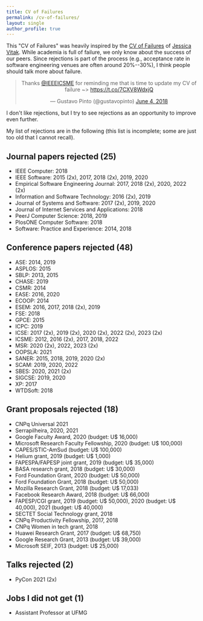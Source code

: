 ```yaml
---
title: CV of Failures
permalink: /cv-of-failures/
layout: single
author_profile: true
---
```


This "CV of Failures" was heavily inspired by the [CV of Failures](https://vitak.files.wordpress.com/2019/06/vitak-cv-of-failures-june19-1.pdf) of [Jessica Vitak](https://jessicavitak.com/). While academia is full of failure, we only know about the success of our peers. Since rejections is part of the process (e.g., acceptance rate in software engineering venues are often around 20%--30%), I think people should talk more about failure.

<center><blockquote class="twitter-tweet" data-partner="tweetdeck"><p lang="en" dir="ltr">Thanks <a href="https://twitter.com/IEEEICSME?ref_src=twsrc%5Etfw">@IEEEICSME</a> for reminding me that is time to update my CV of failure ~&gt; <a href="https://t.co/7CXV8WdxjQ">https://t.co/7CXV8WdxjQ</a></p>&mdash; Gustavo Pinto (@gustavopinto) <a href="https://twitter.com/gustavopinto/status/1003685173924388864?ref_src=twsrc%5Etfw">June 4, 2018</a></blockquote></center>
<script async src="https://platform.twitter.com/widgets.js" charset="utf-8"></script>

I don't like rejections, but I try to see rejections as an opportunity to improve even further.

My list of rejections are in the following (this list is incomplete; some are just too old that I cannot recall).

## Journal papers rejected (25)

- IEEE Computer: 2018
- IEEE Software: 2015 (2x), 2017, 2018 (2x), 2019, 2020
- Empirical Software Engineering Journal: 2017, 2018 (2x), 2020, 2022 (2x)
- Information and Software Technology: 2016 (2x), 2019
- Journal of Systems and Software: 2017 (2x), 2019, 2020
- Journal of Internet Services and Applications: 2018
- PeerJ Computer Science: 2018, 2019
- PlosONE Computer Software: 2018
- Software: Practice and Experience: 2014, 2018

## Conference papers rejected (48)

- ASE: 2014, 2019
- ASPLOS: 2015
- SBLP: 2013, 2015
- CHASE: 2019
- CSMR: 2014
- EASE: 2016, 2020
- ECOOP: 2014
- ESEM: 2016, 2017, 2018 (2x), 2019
- FSE: 2018
- GPCE: 2015
- ICPC: 2019
- ICSE: 2017 (2x), 2019 (2x), 2020 (2x), 2022 (2x), 2023 (2x)
- ICSME: 2012, 2016 (2x), 2017, 2018, 2022
- MSR: 2020 (2x), 2022, 2023 (2x)
- OOPSLA: 2021
- SANER: 2015, 2018, 2019, 2020 (2x)
- SCAM: 2019, 2020, 2022
- SBES: 2020, 2021 (2x)
- SIGCSE: 2019, 2020
- XP: 2017
- WTDSoft: 2018

## Grant proposals rejected (18)

- CNPq Universal 2021
- Serrapilheira, 2020, 2021
- Google Faculty Award, 2020 (budget: U$ 16,000)
- Microsoft Research Faculty Fellowship, 2020 (budget: U$ 100,000)
- CAPES/STIC-AmSud (budget: U$ 100,000)
- Helium grant, 2019 (budget: U$ 1,000)
- FAPESPA/FAPESP joint grant, 2019 (budget: U$ 35,000)
- BASA research grant, 2018 (budget: U$ 30,000)
- Ford Foundation Grant, 2020 (budget: U$ 50,000)
- Ford Foundation Grant, 2018 (budget: U$ 50,000)
- Mozilla Research Grant, 2018 (budget: U$ 17,033)
- Facebook Research Award, 2018 (budget: U$ 66,000)
- FAPESP/CGI grant, 2019 (budget: U$ 50,000), 2020 (budget: U$ 40,000), 2021 (budget: U$ 40,000)
- SECTET Social Technology grant, 2018
- CNPq Productivity Fellowship, 2017, 2018
- CNPq Women in tech grant, 2018
- Huawei Research Grant, 2017 (budget: U$ 68,750)
- Google Research Grant, 2013 (budget: U$ 39,000)
- Microsoft SEIF, 2013 (budget: U$ 25,000)

## Talks rejected (2)
- PyCon 2021 (2x)

## Jobs I did not get (1)

- Assistant Professor at UFMG
